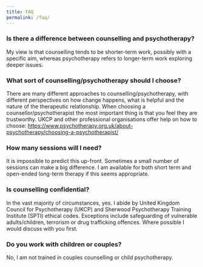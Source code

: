 ```yaml
---
title: FAQ
permalink: /faq/
---
```

### Is there a difference between counselling and psychotherapy?

My view is that counselling tends to be shorter-term work, possibly with a specific aim, whereas psychotherapy refers to longer-term work exploring deeper issues.

### What sort of counselling/psychotherapy should I choose?

There are many different approaches to counselling/psychotherapy, with different perspectives on how change happens, what is helpful and the nature of the therapeutic relationship. When choosing a counsellor/psychotherapist the most important thing is that you feel they are trustworthy. UKCP and other professional organisations offer help on how to choose: https://www.psychotherapy.org.uk/about-psychotherapy/choosing-a-psychotherapist/

### How many sessions will I need?

It is impossible to predict this up-front. Sometimes a small number of sessions can make a big difference. I am available for both short term and open-ended long-term therapy if this seems appropriate.

### Is counselling confidential?

In the vast majority of circumstances, yes. I abide by United Kingdom Council for Psychotherapy (UKCP) and Sherwood Psychotherapy Training Institute (SPTI) ethical codes. Exceptions include safeguarding of vulnerable adults/children, terrorism or drug trafficking offences. Where possible I would discuss with you first.

### Do you work with children or couples?

No, I am not trained in couples counselling or child psychotherapy.
